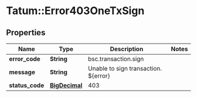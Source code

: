 # Tatum::Error403OneTxSign

## Properties
Name | Type | Description | Notes
------------ | ------------- | ------------- | -------------
**error_code** | **String** | bsc.transaction.sign | 
**message** | **String** | Unable to sign transaction. ${error} | 
**status_code** | [**BigDecimal**](BigDecimal.md) | 403 | 

